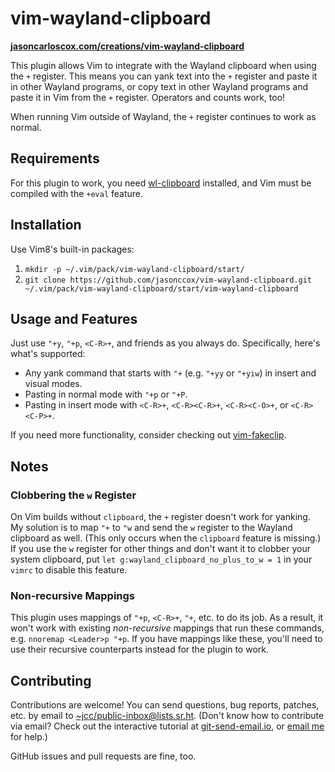 # vim-wayland-clipboard

**[jasoncarloscox.com/creations/vim-wayland-clipboard](https://jasoncarloscox.com/creations/vim-wayland-clipboard/)**

This plugin allows Vim to integrate with the Wayland clipboard when using the `+` register. This means you can yank text into the `+` register and paste it in other Wayland programs, or copy text in other Wayland programs and paste it in Vim from the `+` register. Operators and counts work, too!

When running Vim outside of Wayland, the `+` register continues to work as normal.

## Requirements

For this plugin to work, you need [wl-clipboard](https://github.com/bugaevc/wl-clipboard) installed, and Vim must be compiled with the `+eval` feature.

## Installation

Use Vim8's built-in packages:

1. `mkdir -p ~/.vim/pack/vim-wayland-clipboard/start/`
2. `git clone https://github.com/jasonccox/vim-wayland-clipboard.git ~/.vim/pack/vim-wayland-clipboard/start/vim-wayland-clipboard`

## Usage and Features

Just use `"+y`, `"+p`, `<C-R>+`, and friends as you always do. Specifically, here's what's supported:

- Any yank command that starts with `"+` (e.g. `"+yy` or `"+yiw`) in insert and visual modes.
- Pasting in normal mode with `"+p` or `"+P`.
- Pasting in insert mode with `<C-R>+`, `<C-R><C-R>+`, `<C-R><C-O>+`, or `<C-R><C-P>+`.

If you need more functionality, consider checking out [vim-fakeclip](https://github.com/kana/vim-fakeclip).

## Notes

### Clobbering the `w` Register

On Vim builds without `clipboard`, the `+` register doesn't work for yanking. My solution is to map `"+` to `"w` and send the `w` register to the Wayland clipboard as well. (This only occurs when the `clipboard` feature is missing.) If you use the `w` register for other things and don't want it to clobber your system clipboard, put `let g:wayland_clipboard_no_plus_to_w = 1` in your `vimrc` to disable this feature.

### Non-recursive Mappings

This plugin uses mappings of `"+p`, `<C-R>+`, `"+`, etc. to do its job. As a result, it won't work with existing *non-recursive* mappings that run these commands, e.g. `nnoremap <Leader>p "+p`. If you have mappings like these, you'll need to use their recursive counterparts instead for the plugin to work.

## Contributing

Contributions are welcome! You can send questions, bug reports, patches, etc. by email to [~jcc/public-inbox@lists.sr.ht](https://lists.sr.ht/~jcc/public-inbox). (Don't know how to contribute via email? Check out the interactive tutorial at [git-send-email.io](https://git-send-email.io), or [email me](mailto:me@jasoncarloscox.com) for help.)

GitHub issues and pull requests are fine, too.
